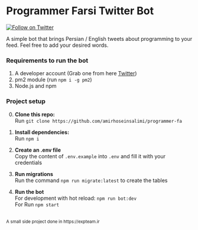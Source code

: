 # Programmer Farsi Twitter Bot 

[![Follow on Twitter](http://img.shields.io/twitter/follow/programmer_fa.svg?label=follow+@programmer_fa)](https://twitter.com/programmer_fa)

<p></p>

A simple bot that brings Persian / English tweets about programming to your feed.
Feel free to add your desired words.

### Requirements to run the bot

1. A developer account (Grab one from here [Twitter](https://developer.twitter.com/)) 
2. pm2 module (run `npm i -g pm2`)
3. Node.js and npm

### Project setup

0. **Clone this repo:**\
Run `git clone https://github.com/amirhoseinsalimi/programmer-fa`

1. **Install dependencies:**\
Run `npm i`

2. **Create an .env file**\
Copy the content of `.env.example` into `.env` and fill it with your credentials

3. **Run migrations**\
Run the command `npm run migrate:latest` to create the tables

4. **Run the bot**\
For development with hot reload: `npm run bot:dev`\
For Run `npm start`


<br />
<small>A small side project done in https://expteam.ir</small>
